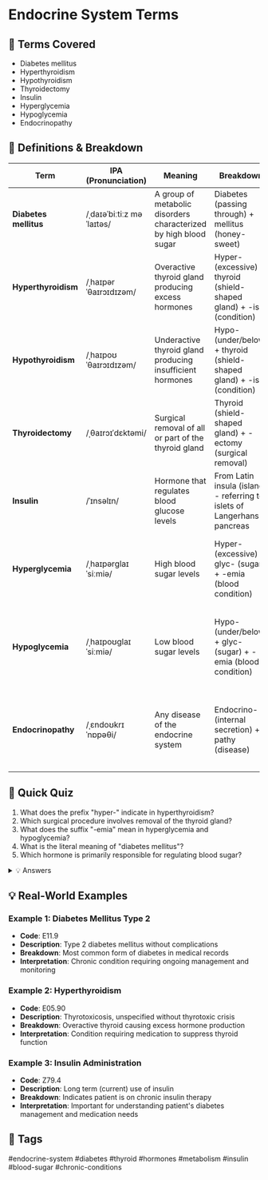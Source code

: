 # Endocrine System Terms

## 📘 Terms Covered
- Diabetes mellitus
- Hyperthyroidism
- Hypothyroidism
- Thyroidectomy
- Insulin
- Hyperglycemia
- Hypoglycemia
- Endocrinopathy

## 🧾 Definitions & Breakdown
| Term | IPA (Pronunciation) | Meaning | Breakdown | Example in Context |
|------|-------------------|---------|-----------|-------------------|
| **Diabetes mellitus** | /ˌdaɪəˈbiːtiːz məˈlaɪtəs/ | A group of metabolic disorders characterized by high blood sugar | Diabetes (passing through) + mellitus (honey-sweet) | "Patient with Type 2 diabetes mellitus requires daily glucose monitoring" |
| **Hyperthyroidism** | /ˌhaɪpərˈθaɪrɔɪdɪzəm/ | Overactive thyroid gland producing excess hormones | Hyper- (excessive) + thyroid (shield-shaped gland) + -ism (condition) | "Patient diagnosed with hyperthyroidism showing symptoms of rapid heart rate and weight loss" |
| **Hypothyroidism** | /ˌhaɪpoʊˈθaɪrɔɪdɪzəm/ | Underactive thyroid gland producing insufficient hormones | Hypo- (under/below) + thyroid (shield-shaped gland) + -ism (condition) | "Chronic hypothyroidism requiring lifelong thyroid hormone replacement therapy" |
| **Thyroidectomy** | /ˌθaɪrɔɪˈdɛktəmi/ | Surgical removal of all or part of the thyroid gland | Thyroid (shield-shaped gland) + -ectomy (surgical removal) | "Total thyroidectomy performed due to thyroid cancer" |
| **Insulin** | /ˈɪnsəlɪn/ | Hormone that regulates blood glucose levels | From Latin insula (island) - referring to islets of Langerhans in pancreas | "Type 1 diabetic patient requires daily insulin injections" |
| **Hyperglycemia** | /ˌhaɪpərɡlaɪˈsiːmiə/ | High blood sugar levels | Hyper- (excessive) + glyc- (sugar) + -emia (blood condition) | "Emergency room visit for severe hyperglycemia with blood glucose over 400 mg/dL" |
| **Hypoglycemia** | /ˌhaɪpoʊɡlaɪˈsiːmiə/ | Low blood sugar levels | Hypo- (under/below) + glyc- (sugar) + -emia (blood condition) | "Patient experienced hypoglycemic episode requiring immediate glucose administration" |
| **Endocrinopathy** | /ˌɛndoʊkrɪˈnɒpəθi/ | Any disease of the endocrine system | Endocrino- (internal secretion) + -pathy (disease) | "Comprehensive evaluation for suspected endocrinopathy affecting multiple hormone systems" |

## 📝 Quick Quiz
1. What does the prefix "hyper-" indicate in hyperthyroidism?
2. Which surgical procedure involves removal of the thyroid gland?
3. What does the suffix "-emia" mean in hyperglycemia and hypoglycemia?
4. What is the literal meaning of "diabetes mellitus"?
5. Which hormone is primarily responsible for regulating blood sugar?

<details>
<summary>💡 Answers</summary>

1. "Hyper-" means excessive or above normal
2. Thyroidectomy
3. "-emia" means blood condition
4. "Passing through" (diabetes) + "honey-sweet" (mellitus) - referring to sweet-tasting urine
5. Insulin
</details>

## 💡 Real-World Examples

### Example 1: Diabetes Mellitus Type 2
- **Code**: E11.9
- **Description**: Type 2 diabetes mellitus without complications
- **Breakdown**: Most common form of diabetes in medical records
- **Interpretation**: Chronic condition requiring ongoing management and monitoring

### Example 2: Hyperthyroidism
- **Code**: E05.90
- **Description**: Thyrotoxicosis, unspecified without thyrotoxic crisis
- **Breakdown**: Overactive thyroid causing excess hormone production
- **Interpretation**: Condition requiring medication to suppress thyroid function

### Example 3: Insulin Administration
- **Code**: Z79.4
- **Description**: Long term (current) use of insulin
- **Breakdown**: Indicates patient is on chronic insulin therapy
- **Interpretation**: Important for understanding patient's diabetes management and medication needs

## 🔖 Tags
#endocrine-system #diabetes #thyroid #hormones #metabolism #insulin #blood-sugar #chronic-conditions
